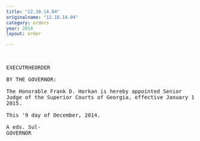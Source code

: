 ```yaml
---
title: "12.10.14.04"
originalname: "12.10.14.04"
category: orders
year: 2014
layout: order

---
```

<pre>
 

EXECUTRHEORDER

BY THE GOVERNOR:

The Honorable Frank D. Horkan is hereby appointed Senior
Judge of the Superior Courts of Georgia, effective January 1,
2015.

This '9 day of December, 2014.

A eds. Sul-
GOVERNOR

</pre>
